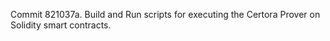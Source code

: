Commit 821037a.                    Build and Run scripts for executing the Certora Prover on Solidity smart contracts.